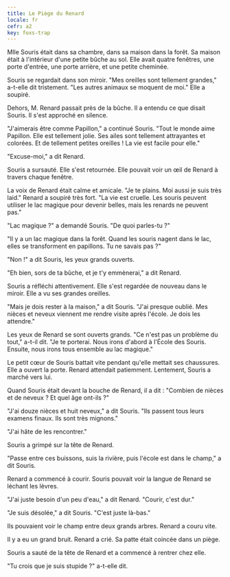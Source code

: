 ```yaml
---
title: Le Piège du Renard
locale: fr
cefr: a2
key: foxs-trap
---
```


Mlle Souris était dans sa chambre, dans sa maison dans la forêt. Sa maison était à l'intérieur d'une petite bûche au sol. Elle avait quatre fenêtres, une porte d'entrée, une porte arrière, et une petite cheminée.

Souris se regardait dans son miroir. "Mes oreilles sont tellement grandes," a-t-elle dit tristement. "Les autres animaux se moquent de moi." Elle a soupiré.

Dehors, M. Renard passait près de la bûche. Il a entendu ce que disait Souris. Il s'est approché en silence.

"J'aimerais être comme Papillon," a continué Souris. "Tout le monde aime Papillon. Elle est tellement jolie. Ses ailes sont tellement attrayantes et colorées. Et de tellement petites oreilles ! La vie est facile pour elle."

"Excuse-moi," a dit Renard.

Souris a sursauté. Elle s'est retournée. Elle pouvait voir un œil de Renard à travers chaque fenêtre.

La voix de Renard était calme et amicale. "Je te plains. Moi aussi je suis très laid." Renard a soupiré très fort. "La vie est cruelle. Les souris peuvent utiliser le lac magique pour devenir belles, mais les renards ne peuvent pas."

"Lac magique ?" a demandé Souris. "De quoi parles-tu ?"

"Il y a un lac magique dans la forêt. Quand les souris nagent dans le lac, elles se transforment en papillons. Tu ne savais pas ?"

"Non !" a dit Souris, les yeux grands ouverts.

"Eh bien, sors de ta bûche, et je t'y emmènerai," a dit Renard.

Souris a réfléchi attentivement. Elle s'est regardée de nouveau dans le miroir. Elle a vu ses grandes oreilles.

"Mais je dois rester à la maison," a dit Souris. "J'ai presque oublié. Mes nièces et neveux viennent me rendre visite après l'école. Je dois les attendre."

Les yeux de Renard se sont ouverts grands. "Ce n'est pas un problème du tout," a-t-il dit. "Je te porterai. Nous irons d'abord à l'École des Souris. Ensuite, nous irons tous ensemble au lac magique."

Le petit cœur de Souris battait vite pendant qu'elle mettait ses chaussures. Elle a ouvert la porte. Renard attendait patiemment. Lentement, Souris a marché vers lui.

Quand Souris était devant la bouche de Renard, il a dit : "Combien de nièces et de neveux ? Et quel âge ont-ils ?"

"J'ai douze nièces et huit neveux," a dit Souris. "Ils passent tous leurs examens finaux. Ils sont très mignons."

"J'ai hâte de les rencontrer."

Souris a grimpé sur la tête de Renard.

"Passe entre ces buissons, suis la rivière, puis l'école est dans le champ," a dit Souris.

Renard a commencé à courir. Souris pouvait voir la langue de Renard se léchant les lèvres.

"J'ai juste besoin d'un peu d'eau," a dit Renard. "Courir, c'est dur."

"Je suis désolée," a dit Souris. "C'est juste là-bas."

Ils pouvaient voir le champ entre deux grands arbres. Renard a couru vite.

Il y a eu un grand bruit. Renard a crié. Sa patte était coincée dans un piège.

Souris a sauté de la tête de Renard et a commencé à rentrer chez elle.

"Tu crois que je suis stupide ?" a-t-elle dit.